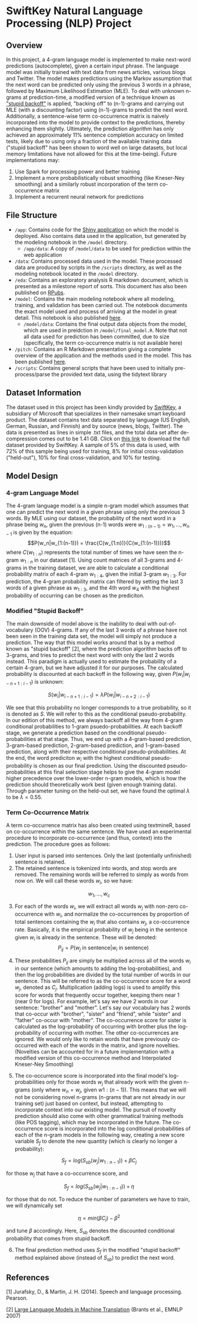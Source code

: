 # SwiftKey Natural Language Processing (NLP) Project

## Overview
In this project, a 4-gram language model is implemented to make next-word predictions (autocomplete), given a certain input phrase. The language model was initially trained with text data from news articles, various blogs and Twitter. The model makes predictions using the Markov assumption that the next word can be predicted only using the previous 3 words in a phrase, followed by Maximum Likelihood Estimation (MLE). To deal with unknown n-grams at prediction-time, a modified version of a technique known as ["stupid backoff"](https://aclanthology.org/D07-1090.pdf) is applied, "backing off" to (n-1)-grams and carrying out MLE (with a discounting factor) using (n-1)-grams to predict the next word. Additionally, a sentence-wise term co-occurrence matrix is naively incorporated into the model to provide context to the predictions, thereby enhancing them slightly. Ultimately, the prediction algorithm has only achieved an approximately 11% sentence completion accuracy on limited tests, likely due to using only a fraction of the available training data ("stupid backoff" has been shown to word well on large datasets, but local memory limitations have not allowed for this at the time-being). Future implementations may: 

1. Use Spark for processing power and better training
2. Implement a more probabilistically robust smoothing (like Kneser-Ney smoothing) and a similarly robust incorporation of the term co-occurrence matrix
3. Implement a recurrent neural network for predictions


## File Structure

- `/app`: Contains code for the [Shiny application](https://akota64.shinyapps.io/Autocomplete_Application) on which the model is deployed. Also contains data used in the application, but generated by the modeling notebook in the `/model` directory.
  - `/app/data`: A copy of `/model/data` to be used for prediction within the web application
- `/data`: Contains processed data used in the model. These processed data are produced by scripts in the `/scripts` directory, as well as the modeling notebook located in the `/model` directory.
- `/eda`: Contains an exploratory analysis R markdown document, which is presented as a milestone report of sorts. This document has also been published on [RPubs](https://rpubs.com/imak64/932787).
- `/model`: Contains the main modeling notebook where all modeling, training, and validation has been carried out. The notebook documents the exact model used and process of arriving at the model in great detail. This notebook is also published [here](https://rpubs.com/imak64/935112).
  - `/model/data`: Contains the final output data objects from the model, which are used in preidction in `/model/final_model.R`. Note that not all data used for prediction has been committed, due to size (specifically, the term co-occurrence matrix is not available here)
- `/pitch`: Contains an R Markdown presentation giving a complete overview of the application and the methods used in the model. This has been published [here](https://rpubs.com/imak64/933651).
- `/scripts`: Contains general scripts that have been used to initially pre-process/parse the provided text data, using the tidytext library


## Dataset Information
The dataset used in this project has been kindly provided by [SwiftKey](https://www.microsoft.com/en-us/swiftkey?activetab=pivot_1%3aprimaryr2), a subsidiary of Microsoft that specializes in their namesake smart keyboard product. The dataset contains text data separated by language (US English, German, Russian, and Finnish) and by source (news, blogs, Twitter). The data is presented as lines in simple .txt files, and the total data set after de-compression comes out to be 1.41 GB. Click on [this link](https://d396qusza40orc.cloudfront.net/dsscapstone/dataset/Coursera-SwiftKey.zip) to download the full dataset provided by SwiftKey. A sample of 5% of this data is used, with 72% of this sample being used for training, 8% for initial cross-validation ("held-out"), 10% for final cross-validation, and 10% for testing.

## Model Design
### 4-gram Language Model
The 4-gram language model is a simple n-gram model which assumes that one can predict the next word in a given phrase using only the previous 3 words. By MLE using our dataset, the probability of the next word in a phrase being $w_n$, given the previous (n-1) words were $w_{1:(n-1)} = w_1, \dots, w_{n-1}$ is given by the equation:
$$P(w_n|w_{1:(n-1)}) = \frac{C(w_{1:n})}{C(w_{1:(n-1)})}$$
where $C(w_{1:n})$ represents the total number of times we have seen the n-gram $w_{1:n}$ in our dataset [1]. Using count matrices of all 3-grams and 4-grams in the training dataset, we are able to calculate a conditional probability matrix of each 4-gram $w_{1:4}$, given the initial 3-gram $w_{1:3}$. For prediction, the 4-gram probability matrix can filtered by setting the last 3 words of a given phrase as $w_{1:3}$, and the 4th word $w_4$ with the highest probability of occurring can be chosen as the prediciton.

### Modified "Stupid Backoff"
The main downside of model above is the inability to deal with out-of-vocabulary (OOV) 4-grams. If any of the last 3 words of a phrase have not been seen in the training data set, the model will simply not produce a prediction. The way that this model works around that is by a method known as "stupid backoff" [2], where the prediction algorithm backs off to 3-grams, and tries to predict the next word with only the last 2 words instead. This paradigm is actually used to estimate the probability of a certain 4-gram, but we have adjusted it for our purposes. The calculated probability is discounted at each backoff in the following way, given $P(w_i|w_{i-n+1:i-1})$ is unknown:

$$S(w_i|w_{i-n+1:i-1}) = \lambda P(w_i|w_{i-n+2:i-1})$$

We see that this probability no longer corresponds to a true probability, so it is denoted as $S$. We will refer to this as the conditional pseudo-probability. In our edition of this method, we always backoff all the way from 4-gram conditional probabilities to 1-gram psuedo-probabilities. At each backoff stage, we generate a prediction based on the conditional pseudo-probabilities at that stage. Thus, we end up with a 4-gram-based prediction, 3-gram-based prediction, 2-gram-based prediction, and 1-gram-based prediction, along with their respective conditional pseudo-probabilities. At the end, the word prediciton $w_i$ with the highest conditional pseudo-probability is chosen as our final prediction. Using the discounted pseudo-probabilities at this final selection stage helps to give the 4-gram model higher precedence over the lower-order n-gram models, which is how the prediction should theoretically work best (given enough training data). Through parameter tuning on the held-out set, we have found the optimal $\lambda$ to be $\lambda = 0.55$.

### Term Co-Occurrence Matrix
A term co-occurrence matrix has also been created using textmineR, based on co-occurrence within the same sentence. We have used an experimental procedure to incorporate co-occurrence (and thus, context) into the prediction. The procedure goes as follows:

1. User input is parsed into sentences. Only the last (potentially unfinished) sentence is retained.
2. The retained sentence is tokenized into words, and stop words are removed. The remaining words will be referred to simply as words from now on. We will call these words $w_i$, so we have:

$$w_1, \dots , w_c$$

3. For each of the words $w_i$, we will extract all words $w_j$ with non-zero co-occurrence with $w_i$, and normalize the co-occurrences by proportion of total sentences containing the $w_i$ that also contains $w_j$, a co-occurrence rate. Basically, it is the empirical probability of $w_j$ being in the sentence given $w_i$ is already in the sentence. These will be denoted:
$$P_{ij} = P(w_j \text{ in sentence}|w_i \text{ in sentence})$$

4. These probabilities $P_{ij}$ are simply be multiplied across all of the words $w_i$ in our sentence (which amounts to adding the log-probabilities), and then the log probabilities are divided by the total number of words in our sentence. This will be referred to as the co-occurrence score for a word $w_j$, denoted as $C_j$. Multiplication (adding logs) is used to amplify this score for words that frequently occur together, keeping them near 1 (near 0 for logs). For example, let's say we have 2 words in our sentence: "brother" and "mother". Let's say our vocabulary has 2 words that co-occur with "brother", "sister" and "friend", while "sister" and "father" co-occur with "mother". The co-occurrence score for sister is calculated as the log-probability of occurring with brother plus the log-probability of occurring with mother. The other co-occurrences are ignored. We would only like to retain words that have previously co-occurred with each of the words in the matrix, and ignore novelties. (Novelties can be accounted for in a future implementation with a modified version of this co-occurrence method and Interpolated Kneser-Ney Smoothing)

5. The co-occurrence score is incorporated into the final model's log-probabilities only for those words $w_j$ that already work with the given n-grams (only where $w_n=w_j$, given $w{1:(n-1)}$). This means that we will not be considering novel n-grams (n-grams that are not already in our training set) just based on context, but instead, attempting to incorporate context into our existing model. The pursuit of novelty prediction should also come with other grammatical training methods (like POS tagging), which may be incorporated in the future. The co-occurrence score is incorporated into the log conditional probabilities of each of the n-gram models in the following way, creating a new score variable $S_f$ to denote the new quantity (which is clearly no longer a probability):

$$S_f = log(S_{sb}(w_j|w_{1:n-1})) + \beta C_j$$

   for those $w_j$ that have a co-occurrence score, and

$$S_f = log(S_{sb}(w_j|w_{1:n-1})) + \eta$$

   for those that do not. To reduce the number of parameters we have to train, we will dynamically set

$$\eta = min(\beta C_j)-\beta^2$$

   and tune $\beta$ accordingly. Here, $S_{sb}$ denotes the discounted conditional probability that comes from stupid backoff.

6. The final prediction method uses $S_f$ in the modified "stupid backoff" method explained above (instead of $S_{sb}$) to predict the next word.

## References

[1] Jurafsky, D., &amp; Martin, J. H. (2014). Speech and language processing. Pearson. 

[2] [Large Language Models in Machine Translation](https://aclanthology.org/D07-1090) (Brants et al., EMNLP 2007)
